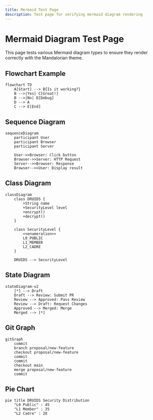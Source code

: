 ```yaml
---
title: Mermaid Test Page
description: Test page for verifying mermaid diagram rendering
---
```


# Mermaid Diagram Test Page

This page tests various Mermaid diagram types to ensure they render correctly with the Mandalorian theme.

## Flowchart Example

```mermaid
flowchart TD
    A[Start] --> B{Is it working?}
    B -->|Yes| C[Great!]
    B -->|No| D[Debug]
    D --> A
    C --> E[End]
```

## Sequence Diagram

```mermaid
sequenceDiagram
    participant User
    participant Browser
    participant Server

    User->>Browser: Click button
    Browser->>Server: HTTP Request
    Server-->>Browser: Response
    Browser-->>User: Display result
```

## Class Diagram

```mermaid
classDiagram
    class DRUIDS {
        +String name
        +SecurityLevel level
        +encrypt()
        +decrypt()
    }

    class SecurityLevel {
        <<enumeration>>
        L0_PUBLIC
        L1_MEMBER
        L2_CADRE
    }

    DRUIDS --> SecurityLevel
```

## State Diagram

```mermaid
stateDiagram-v2
    [*] --> Draft
    Draft --> Review: Submit PR
    Review --> Approved: Pass Review
    Review --> Draft: Request Changes
    Approved --> Merged: Merge
    Merged --> [*]
```

## Git Graph

```mermaid
gitGraph
    commit
    branch proposal/new-feature
    checkout proposal/new-feature
    commit
    commit
    checkout main
    merge proposal/new-feature
    commit
```

## Pie Chart

```mermaid
pie title DRUIDS Security Distribution
    "L0 Public" : 45
    "L1 Member" : 35
    "L2 Cadre" : 20
```
